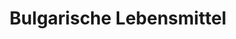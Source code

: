 ---
title: "Bulgarische Lebensmittel"
url: /hamburg/bulgarische-lebensmittel/
shop: Lebensmittel
---